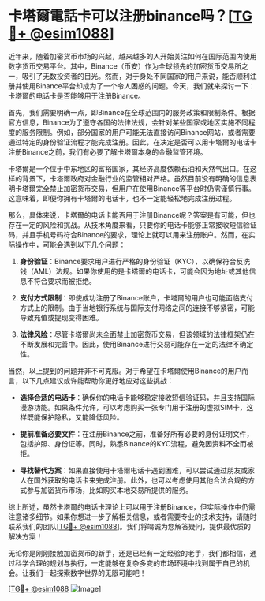 # 卡塔爾電話卡可以注册binance吗？[[TG💪+ @esim1088](https://t.me/s/esim1088)]

近年来，随着加密货币市场的兴起，越来越多的人开始关注如何在国际范围内使用数字货币交易平台。其中，Binance（币安）作为全球领先的加密货币交易所之一，吸引了无数投资者的目光。然而，对于身处不同国家的用户来说，能否顺利注册并使用Binance平台却成为了一个令人困惑的问题。今天，我们就来探讨一下：卡塔爾的电话卡是否能够用于注册Binance。

首先，我们需要明确一点，即Binance在全球范围内的服务政策和限制条件。根据官方信息，Binance为了遵守各国的法律法规，会针对某些国家或地区实施不同程度的服务限制。例如，部分国家的用户可能无法直接访问Binance网站，或者需要通过特定的身份验证流程才能完成注册。因此，在决定是否可以用卡塔爾的电话卡注册Binance之前，我们有必要了解卡塔爾本身的金融监管环境。

卡塔爾是一个位于中东地区的富裕国家，其经济高度依赖石油和天然气出口。在这样的背景下，卡塔爾政府对金融行业的监管相对严格。虽然目前没有明确的信息表明卡塔爾完全禁止加密货币交易，但用户在使用Binance等平台时仍需谨慎行事。这意味着，即便你拥有卡塔爾的电话卡，也不一定能轻松地完成注册过程。

那么，具体来说，卡塔爾的电话卡能否用于注册Binance呢？答案是有可能，但也存在一定的风险和挑战。从技术角度来看，只要你的电话卡能够正常接收短信验证码，并且手机号码符合Binance的要求，理论上就可以用来注册账户。然而，在实际操作中，可能会遇到以下几个问题：

1. **身份验证**：Binance要求用户进行严格的身份验证（KYC），以确保符合反洗钱（AML）法规。如果你使用的是卡塔爾的电话卡，可能会因为地址或其他信息不符合要求而被拒绝。
   
2. **支付方式限制**：即使成功注册了Binance账户，卡塔爾的用户也可能面临支付方式上的限制。由于当地银行系统与国际支付网络之间的连接不够紧密，可能导致充值或提现变得困难。

3. **法律风险**：尽管卡塔爾尚未全面禁止加密货币交易，但该领域的法律框架仍在不断发展和完善中。因此，使用Binance进行交易可能存在一定的法律不确定性。

当然，以上提到的问题并非不可克服。对于希望在卡塔爾使用Binance的用户而言，以下几点建议或许能帮助你更好地应对这些挑战：

- **选择合适的电话卡**：确保你的电话卡能够稳定接收短信验证码，并且支持国际漫游功能。如果条件允许，可以考虑购买一张专门用于注册的虚拟SIM卡，这样既能保护隐私，又能降低风险。
  
- **提前准备必要文件**：在注册Binance之前，准备好所有必要的身份证明文件，包括护照、身份证等。同时，熟悉Binance的KYC流程，避免因资料不全而被拒。

- **寻找替代方案**：如果直接使用卡塔爾电话卡遇到困难，可以尝试通过朋友或家人在国外获取的电话卡来完成注册。此外，也可以考虑使用其他合法合规的方式参与加密货币市场，比如购买本地交易所提供的服务。

综上所述，虽然卡塔爾的电话卡理论上可以用于注册Binance，但实际操作中仍需注意诸多细节。如果你想进一步了解相关信息，或者需要专业的技术支持，请随时联系我们的团队[[TG💪+ @esim1088](https://t.me/s/esim1088)]。我们将竭诚为您解答疑问，提供最优质的解决方案！

无论你是刚刚接触加密货币的新手，还是已经有一定经验的老手，我们都相信，通过科学合理的规划与执行，一定能够在复杂多变的市场环境中找到属于自己的机会。让我们一起探索数字世界的无限可能吧！

[[TG💪+ @esim1088](https://t.me/s/esim1088) ![Image](https://i.postimg.cc/4NQfJmqS/Snipaste-2025-05-13-00-14-12.png)]
